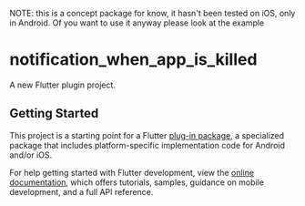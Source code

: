 NOTE: this is a concept package for know, it hasn't been tested on iOS, only in Android. Of you want to use it anyway please look at the example


# notification_when_app_is_killed

A new Flutter plugin project.

## Getting Started

This project is a starting point for a Flutter
[plug-in package](https://flutter.dev/developing-packages/),
a specialized package that includes platform-specific implementation code for
Android and/or iOS.

For help getting started with Flutter development, view the
[online documentation](https://flutter.dev/docs), which offers tutorials,
samples, guidance on mobile development, and a full API reference.

